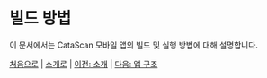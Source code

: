 # 빌드 방법

이 문서에서는 CataScan 모바일 앱의 빌드 및 실행 방법에 대해 설명합니다.

[처음으로](../overview.md) | 
[소개로](00_introduction.md) | 
[이전: 소개](00_introduction.md) | 
[다음: 앱 구조](02_app_architecture.md) 